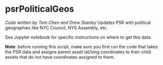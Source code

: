 # psrPoliticalGeos

*Code written by Tom Chen and Drew Stanley*
 Updates PSR with political geographies like NYC Council, NYS Assembly, etc.

 See Jupyter notebook for specific instructions on where to get this data.

**Note**: before running this script, make sure you first run the code that takes the PSR data and assigns parent asset lat/long coordinates to their child assets that do not have coordinates assigned to them.
